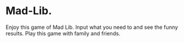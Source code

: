 # Mad-Lib.
Enjoy this game of Mad Lib. Input what you need to and see the funny results. Play this game with family and friends.
